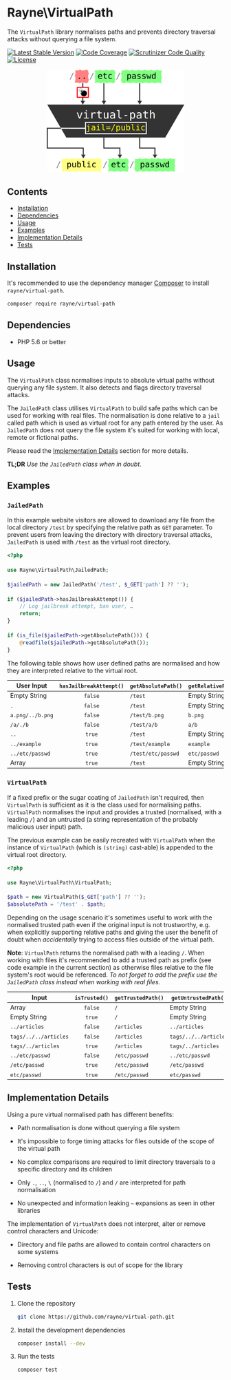 # Rayne\VirtualPath

The `VirtualPath` library normalises paths and
prevents directory traversal attacks
without querying a file system.

[![Latest Stable Version](https://poser.pugx.org/rayne/virtual-path/v/stable)](https://packagist.org/packages/rayne/virtual-path)
[![Code Coverage](https://scrutinizer-ci.com/g/rayne/virtual-path/badges/coverage.png?b=master)](https://scrutinizer-ci.com/g/rayne/virtual-path/?branch=master)
[![Scrutinizer Code Quality](https://scrutinizer-ci.com/g/rayne/virtual-path/badges/quality-score.png?b=master)](https://scrutinizer-ci.com/g/rayne/virtual-path/?branch=master)
[![License](https://poser.pugx.org/rayne/virtual-path/license)](https://packagist.org/packages/rayne/virtual-path)

<p align="center">
    <img src="assets/virtual-path.png" alt="" width="320" />
</p>

## Contents

* [Installation](#installation)
* [Dependencies](#dependencies)
* [Usage](#usage)
* [Examples](#examples)
* [Implementation Details](#implementation-details)
* [Tests](#tests)

## Installation

It's recommended to use the dependency manager
[Composer](https://getcomposer.org/download)
to install `rayne/virtual-path`.

```bash
composer require rayne/virtual-path
```

## Dependencies

* PHP 5.6 or better

## Usage

The `VirtualPath` class normalises inputs to absolute virtual paths
without querying any file system.
It also detects and flags directory traversal attacks.

The `JailedPath` class utilises `VirtualPath` to build safe paths
which can be used for working with real files.
The normalisation is done relative to a `jail` called path
which is used as virtual root for any path entered by the user.
As `JailedPath` does not query the file system
it's suited for working with local, remote or fictional paths.

Please read the [Implementation Details](#implementation-details) section for more details.

**TL;DR** *Use the `JailedPath` class when in doubt.*

## Examples

### `JailedPath`

In this example website visitors are allowed to download any file
from the local directory `/test`
by specifying the relative path as `GET` parameter.
To prevent users from leaving the directory with directory traversal attacks,
`JailedPath` is used with `/test` as the virtual root directory.

```php
<?php

use Rayne\VirtualPath\JailedPath;

$jailedPath = new JailedPath('/test', $_GET['path'] ?? '');

if ($jailedPath->hasJailbreakAttempt()) {
    // Log jailbreak attempt, ban user, …
    return;
}

if (is_file($jailedPath->getAbsolutePath())) {
    @readfile($jailedPath->getAbsolutePath());
}
```

The following table shows how user defined paths are normalised
and how they are interpreted relative to the virtual root.

User Input       | `hasJailbreakAttempt()` | `getAbsolutePath()` | `getRelativePath()`
-----------------|:-----------------------:|---------------------|---
Empty String     | `false`                 | `/test`             | Empty String
`.`              | `false`                 | `/test`             | Empty String
`a.png/../b.png` | `false`                 | `/test/b.png`       | `b.png`
`/a/./b`         | `false`                 | `/test/a/b`         | `a/b`
`..`             | `true`                  | `/test`             | Empty String
`../example`     | `true`                  | `/test/example`     | `example`
`../etc/passwd`  | `true`                  | `/test/etc/passwd`  | `etc/passwd`
Array            | `true`                  | `/test`             | Empty String

### `VirtualPath`

If a fixed prefix or the sugar coating of `JailedPath` isn't required,
then `VirtualPath` is sufficient as it is the class used for normalising paths.
`VirtualPath` normalises the input and provides a trusted
(normalised, with a leading `/`)
and an untrusted
(a string representation of the probably malicious user input)
path.

The previous example can be easily recreated with `VirtualPath`
when the instance of `VirtualPath` (which is `(string)` cast-able)
is appended to the virtual root directory.

```php
<?php

use Rayne\VirtualPath\VirtualPath;

$path = new VirtualPath($_GET['path'] ?? '');
$absolutePath = '/test' . $path;
```

Depending on the usage scenario it's sometimes useful to work with the
normalised trusted path even if the original input is not trustworthy,
e.g. when explicitly supporting relative paths
and giving the user the benefit of doubt when *accidentally*
trying to access files outside of the virtual path.

**Note**: `VirtualPath` returns the normalised path with a leading `/`.
When working with files it's recommended to add a trusted path as prefix
(see code example in the current section)
as otherwise files relative to the file system's root would be referenced.
*To not forget to add the prefix use the `JailedPath` class instead when working with real files.*

Input                 |  `isTrusted()` |  `getTrustedPath()` | `getUntrustedPath()`
----------------------|:--------------:|---------------------|-------------------
Array                 | `false`        | `/`                 | Empty String
Empty String          | `true`         | `/`                 | Empty String
`../articles`         | `false`        | `/articles`         | `../articles`
`tags/../../articles` | `false`        | `/articles`         | `tags/../../articles`
`tags/../articles`    | `true`         | `/articles`         | `tags/../articles`
`../etc/passwd`       | `false`        | `/etc/passwd`       | `../etc/passwd`
`/etc/passwd`         | `true`         | `/etc/passwd`       | `/etc/passwd`
`etc/passwd`          | `true`         | `/etc/passwd`       | `etc/passwd`

## Implementation Details

Using a pure virtual normalised path has different benefits:

* Path normalisation is done without querying a file system

* It's impossible to forge timing attacks for files
  outside of the scope of the virtual path

* No complex comparisons are required to limit directory traversals
  to a specific directory and its children

* Only `.`, `..`, `\` (normalised to `/`) and `/` are interpreted for path normalisation

* No unexpected and information leaking `~` expansions as seen in other libraries

The implementation of `VirtualPath` does not interpret,
alter or remove control characters and Unicode:

* Directory and file paths are allowed to contain control characters on some systems

* Removing control characters is out of scope for the library

## Tests

1. Clone the repository

   ```bash
   git clone https://github.com/rayne/virtual-path.git
   ```

2. Install the development dependencies

   ```bash
   composer install --dev
   ```

3. Run the tests

   ```bash
   composer test
   ```
